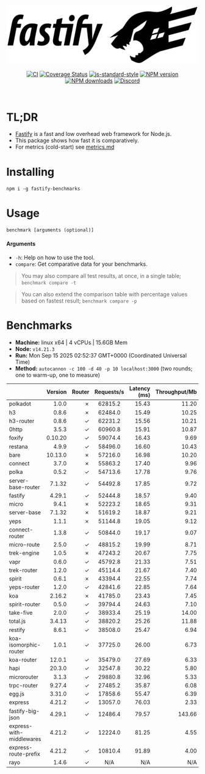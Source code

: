 <div align="center">
  <img src="https://github.com/fastify/graphics/raw/HEAD/fastify-landscape-outlined.svg" width="650" height="auto"/>
</div>

<div align="center">

[![CI](https://github.com/fastify/fastify/workflows/ci/badge.svg)](https://github.com/fastify/fastify/actions/workflows/ci.yml)
[![Coverage Status](https://coveralls.io/repos/github/fastify/fastify/badge.svg?branch=master)](https://coveralls.io/github/fastify/fastify?branch=master)
[![js-standard-style](https://img.shields.io/badge/code%20style-standard-brightgreen.svg?style=flat)](http://standardjs.com/)
[![NPM version](https://img.shields.io/npm/v/fastify.svg?style=flat)](https://www.npmjs.com/package/fastify)
[![NPM downloads](https://img.shields.io/npm/dm/fastify.svg?style=flat)](https://www.npmjs.com/package/fastify) [![Discord](https://img.shields.io/discord/725613461949906985)](https://discord.gg/fastify)

</div>
<br />

# TL;DR

* [Fastify](https://github.com/fastify/fastify) is a fast and low overhead web framework for Node.js.
* This package shows how fast it is comparatively.
* For metrics (cold-start) see [metrics.md](./METRICS.md)

# Installing

```
npm i -g fastify-benchmarks
```

# Usage

```
benchmark [arguments (optional)]
```

#### Arguments

* `-h`: Help on how to use the tool.
* `compare`: Get comparative data for your benchmarks.

> You may also compare all test results, at once, in a single table; `benchmark compare -t`

> You can also extend the comparison table with percentage values based on fastest result; `benchmark compare -p`
# Benchmarks

* __Machine:__ linux x64 | 4 vCPUs | 15.6GB Mem
* __Node:__ `v14.21.3`
* __Run:__ Mon Sep 15 2025 02:52:37 GMT+0000 (Coordinated Universal Time)
* __Method:__ `autocannon -c 100 -d 40 -p 10 localhost:3000` (two rounds; one to warm-up, one to measure)

|                          | Version | Router | Requests/s | Latency (ms) | Throughput/Mb |
| :--                      | --:     | --:    | :-:        | --:          | --:           |
| polkadot                 | 1.0.0   | ✗      | 62815.2    | 15.43        | 11.20         |
| h3                       | 0.8.6   | ✗      | 62484.0    | 15.49        | 10.25         |
| h3-router                | 0.8.6   | ✓      | 62231.2    | 15.56        | 10.21         |
| 0http                    | 3.5.3   | ✓      | 60960.8    | 15.91        | 10.87         |
| foxify                   | 0.10.20 | ✓      | 59074.4    | 16.43        | 9.69          |
| restana                  | 4.9.9   | ✓      | 58496.0    | 16.60        | 10.43         |
| bare                     | 10.13.0 | ✗      | 57216.0    | 16.98        | 10.20         |
| connect                  | 3.7.0   | ✗      | 55863.2    | 17.40        | 9.96          |
| polka                    | 0.5.2   | ✓      | 54713.6    | 17.78        | 9.76          |
| server-base-router       | 7.1.32  | ✓      | 54492.8    | 17.85        | 9.72          |
| fastify                  | 4.29.1  | ✓      | 52444.8    | 18.57        | 9.40          |
| micro                    | 9.4.1   | ✗      | 52223.2    | 18.65        | 9.31          |
| server-base              | 7.1.32  | ✗      | 51619.2    | 18.87        | 9.21          |
| yeps                     | 1.1.1   | ✗      | 51144.8    | 19.05        | 9.12          |
| connect-router           | 1.3.8   | ✓      | 50844.0    | 19.17        | 9.07          |
| micro-route              | 2.5.0   | ✓      | 48815.2    | 19.99        | 8.71          |
| trek-engine              | 1.0.5   | ✗      | 47243.2    | 20.67        | 7.75          |
| vapr                     | 0.6.0   | ✓      | 45792.8    | 21.33        | 7.51          |
| trek-router              | 1.2.0   | ✓      | 45114.4    | 21.67        | 7.40          |
| spirit                   | 0.6.1   | ✗      | 43394.4    | 22.55        | 7.74          |
| yeps-router              | 1.2.0   | ✓      | 42841.6    | 22.85        | 7.64          |
| koa                      | 2.16.2  | ✗      | 41785.0    | 23.43        | 7.45          |
| spirit-router            | 0.5.0   | ✓      | 39794.4    | 24.63        | 7.10          |
| take-five                | 2.0.0   | ✓      | 38933.4    | 25.19        | 14.00         |
| total.js                 | 3.4.13  | ✓      | 38820.2    | 25.26        | 11.88         |
| restify                  | 8.6.1   | ✓      | 38508.0    | 25.47        | 6.94          |
| koa-isomorphic-router    | 1.0.1   | ✓      | 37725.0    | 26.00        | 6.73          |
| koa-router               | 12.0.1  | ✓      | 35479.0    | 27.69        | 6.33          |
| hapi                     | 20.3.0  | ✓      | 32547.8    | 30.22        | 5.80          |
| microrouter              | 3.1.3   | ✓      | 29880.8    | 32.96        | 5.33          |
| trpc-router              | 9.27.4  | ✓      | 27485.2    | 35.87        | 6.08          |
| egg.js                   | 3.31.0  | ✓      | 17858.6    | 55.47        | 6.39          |
| express                  | 4.21.2  | ✓      | 13057.0    | 76.03        | 2.33          |
| fastify-big-json         | 4.29.1  | ✓      | 12486.4    | 79.57        | 143.66        |
| express-with-middlewares | 4.21.2  | ✓      | 12224.0    | 81.25        | 4.55          |
| express-route-prefix     | 4.21.2  | ✓      | 10810.4    | 91.89        | 4.00          |
| rayo                     | 1.4.6   | ✓      | N/A        | N/A          | N/A           |
